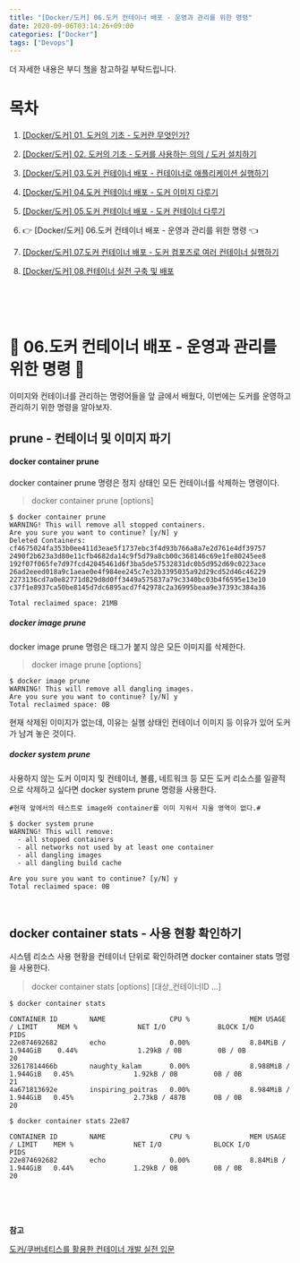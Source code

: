 ```yaml
---
title: "[Docker/도커] 06.도커 컨테이너 배포 - 운영과 관리를 위한 명령"
date: 2020-09-06T03:14:26+09:00
categories: ["Docker"]
tags: ["Devops"]
---
```


더 자세한 내용은 부디 [책](http://www.yes24.com/Product/Goods/70893433)을 참고하길 부탁드립니다.

# 목차

1. [[Docker/도커] 01. 도커의 기초 - 도커란 무엇인가?](http://blog.cmstown.com/2020/09/docker_01/)

2. [[Docker/도커] 02. 도커의 기초 - 도커를 사용하는 의의 / 도커 설치하기](http://blog.cmstown.com/2020/09/docker_02/)

3. [[Docker/도커] 03.도커 컨테이너 배포 - 컨테이너로 애플리케이션 실행하기](http://blog.cmstown.com/2020/09/docker_03/)

4. [[Docker/도커] 04.도커 컨테이너 배포 - 도커 이미지 다루기](http://blog.cmstown.com/2020/09/docker_04/)

5. [[Docker/도커] 05.도커 컨테이너 배포 - 도커 컨테이너 다루기](http://blog.cmstown.com/2020/09/docker_05/)

6. 👉 [Docker/도커] 06.도커 컨테이너 배포 - 운영과 관리를 위한 명령 👈

7. [[Docker/도커] 07.도커 컨테이너 배포 - 도커 컴포즈로 여러 컨테이너 실행하기](http://blog.cmstown.com/2020/09/docker_07/)

8. [[Docker/도커] 08.컨테이너 실전 구축 및 배포](http://blog.cmstown.com/2020/09/docker_08/)

<br><br><br>

# 🐳 06.도커 컨테이너 배포 - 운영과 관리를 위한 명령 🐳

이미지와 컨테이너를 관리하는 명령어들을 앞 글에서 배웠다, 이번에는 도커를 운영하고 관리하기 위한 명령을 알아보자.

## prune - 컨테이너 및 이미지 파기

#### docker container prune

docker container prune 명령은 정지 상태인  모든 컨테이너를 삭제하는 명령이다.

> docker container prune [options]

~~~
$ docker container prune
WARNING! This will remove all stopped containers.
Are you sure you want to continue? [y/N] y
Deleted Containers:
cf4675024fa353b0ee411d3eae5f1737ebc3f4d93b766a8a7e2d761e4df39757
2490f2b623a3d80e11cfb4682da14c9f5d79a8cb00c368146c69e1fe80245ee8
192f07f065fe7d97fcd42045461d6f3ba5de57532831dc0b5d952d69c0223ace
26ad2eeed018a9c1aeae0e4f984ee245c7e32b3395035a92d29cd52d46c46229
2273136cd7a0e82771d829d8d0ff3449a575837a79c3340bc03b4f6595e13e10
c37f1e8937ca50be8145d7dc6895acd7f42978c2a36995beaa9e37393c384a36

Total reclaimed space: 21MB
~~~

##### docker image prune

docker image prune 명령은 태그가 붙지 않은 모든 이미지를 삭제한다.

> docker image prune [options]

~~~
$ docker image prune
WARNING! This will remove all dangling images.
Are you sure you want to continue? [y/N] y
Total reclaimed space: 0B
~~~

현재 삭제된 이미지가 없는데, 이유는 실행 상태인 컨테이너 이미지 등 이유가 있어 도커가 남겨 놓은 것이다.

##### docker system prune

사용하지 않는 도커 이미지 및 컨테이너, 볼륨, 네트워크 등 모든 도커 리소스를 일괄적으로 삭제하고 싶다면 docker system prune 명령을 사용한다.

~~~
#현재 앞에서의 테스트로 image와 container를 이미 지워서 지울 영역이 없다.#

$ docker system prune
WARNING! This will remove:
  - all stopped containers
  - all networks not used by at least one container
  - all dangling images
  - all dangling build cache

Are you sure you want to continue? [y/N] y
Total reclaimed space: 0B
~~~

<br>

## docker container stats - 사용 현황 확인하기

시스템 리소스 사용 현황을 컨테이너 단위로 확인하려면 docker container stats 명령을 사용한다.

> docker container stats [options] [대상_컨테이너ID ...]

~~~
$ docker container stats

CONTAINER ID        NAME                CPU %               MEM USAGE / LIMIT     MEM %               NET I/O             BLOCK I/O           PIDS
22e874692682        echo                0.00%               8.84MiB / 1.944GiB    0.44%               1.29kB / 0B         0B / 0B             20
32617814466b        naughty_kalam       0.00%               8.988MiB / 1.944GiB   0.45%               1.92kB / 0B         0B / 0B             21
4a671813692e        inspiring_poitras   0.00%               8.984MiB / 1.944GiB   0.45%               2.73kB / 487B       0B / 0B             20
~~~

~~~
$ docker container stats 22e87

CONTAINER ID        NAME                CPU %               MEM USAGE / LIMIT    MEM %               NET I/O             BLOCK I/O           PIDS
22e874692682        echo                0.00%               8.84MiB / 1.944GiB   0.44%               1.29kB / 0B         0B / 0B             20
~~~





<br>
<br>
<br>

**참고**

[도커/쿠버네티스를 활용한 컨테이너 개발 실전 입문](http://www.yes24.com/Product/Goods/70893433)